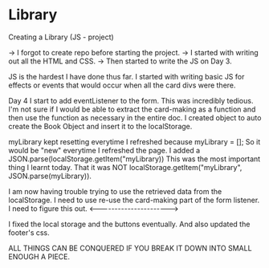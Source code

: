 # Library
Creating a Library (JS - project)

-> I forgot to create repo before starting the project. 
-> I started with writing out all the HTML and CSS.
-> Then started to write the JS on Day 3.

JS is the hardest I have done thus far.
I started with writing basic JS for effects or events that would occur when all the card divs were there.

Day 4 I start to add eventListener to the form.
This was incredibly tedious. I'm not sure if I would be able to extract the card-making as a function and then use the function as necessary in the entire doc.
I created object to auto create the Book Object and insert it to the localStorage.

myLibrary kept resetting everytime I refreshed because myLibrary = []; So it would be "new" everytime I refreshed the page.
I added a JSON.parse(localStorage.getItem("myLibrary)) This was the most important thing I learnt today. That it was NOT localStorage.getItem("myLibrary", JSON.parse(myLibrary)).

I am now having trouble trying to use the retrieved data from the localStorage. I need to use re-use the card-making part of the form listener. I need to figure this out.
<---------------------->

I fixed the local storage and the buttons eventually.
And also updated the footer's css.

ALL THINGS CAN BE CONQUERED IF YOU BREAK IT DOWN INTO SMALL ENOUGH A PIECE.